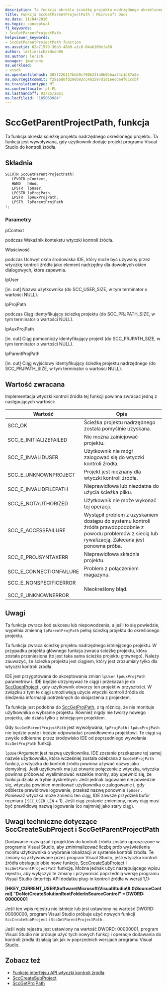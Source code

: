 ```yaml
---
description: Ta funkcja określa ścieżkę projektu nadrzędnego określonego projektu.
title: Funkcja SccGetParentProjectPath | Microsoft Docs
ms.date: 11/04/2016
ms.topic: conceptual
f1_keywords:
- SccGetParentProjectPath
helpviewer_keywords:
- SccGetParentProjectPath function
ms.assetid: 62a71579-36b3-48b9-a1c8-04ab100efa08
author: leslierichardson95
ms.author: lerich
manager: jmartens
ms.workload:
- vssdk
ms.openlocfilehash: 305f226117bbb9cf906231a0b9bbaa24c1d87a8e
ms.sourcegitcommit: f2916d8fd296b92cc402597d1d1eecda4f6cccbf
ms.translationtype: MT
ms.contentlocale: pl-PL
ms.lasthandoff: 03/25/2021
ms.locfileid: "105063984"
---
```

# <a name="sccgetparentprojectpath-function"></a>SccGetParentProjectPath, funkcja
Ta funkcja określa ścieżkę projektu nadrzędnego określonego projektu. Ta funkcja jest wywoływana, gdy użytkownik dodaje projekt programu Visual Studio do kontroli źródła.

## <a name="syntax"></a>Składnia

```cpp
SCCRTN SccGetParentProjectPath(
   LPVOID pContext,
   HWND   hWnd,
   LPSTR  lpUser,
   LPCSTR lpProjPath,
   LPSTR  lpAuxProjPath,
   LPSTR  lpParentProjPath
);
```

### <a name="parameters"></a>Parametry
 pContext

podczas Wskaźnik kontekstu wtyczki kontroli źródła.

 Właściwość

podczas Uchwyt okna środowiska IDE, który może być używany przez wtyczkę kontroli źródła jako element nadrzędny dla dowolnych okien dialogowych, które zapewnia.

 lpUser

[in. out] Nazwa użytkownika (do SCC_USER_SIZE, w tym terminator o wartości NULL).

 lpProjPath

podczas Ciąg identyfikujący ścieżkę projektu (do SCC_PRJPATH_SIZE, w tym terminator o wartości NULL).

 lpAuxProjPath

[in. out] Ciąg pomocniczy identyfikujący projekt (do SCC_PRJPATH_SIZE, w tym terminator o wartości NULL).

 lpParentProjPath

[in. out] Ciąg wyjściowy identyfikujący ścieżkę projektu nadrzędnego (do SCC_PRJPATH_SIZE, w tym terminator o wartości NULL).

## <a name="return-value"></a>Wartość zwracana
 Implementacja wtyczki kontroli źródła tej funkcji powinna zwracać jedną z następujących wartości:

|Wartość|Opis|
|-----------|-----------------|
|SCC_OK|Ścieżka projektu nadrzędnego została pomyślnie uzyskana.|
|SCC_E_INITIALIZEFAILED|Nie można zainicjować projektu.|
|SCC_E_INVALIDUSER|Użytkownik nie mógł zalogować się do wtyczki kontroli źródła.|
|SCC_E_UNKNOWNPROJECT|Projekt jest nieznany dla wtyczki kontroli źródła.|
|SCC_E_INVALIDFILEPATH|Nieprawidłowa lub niezdatna do użycia ścieżka pliku.|
|SCC_E_NOTAUTHORIZED|Użytkownik nie może wykonać tej operacji.|
|SCC_E_ACCESSFAILURE|Wystąpił problem z uzyskaniem dostępu do systemu kontroli źródła prawdopodobnie z powodu problemów z siecią lub rywalizacją. Zalecana jest ponowna próba.|
|SCC_E_PROJSYNTAXERR|Nieprawidłowa składnia projektu.|
|SCC_E_CONNECTIONFAILURE|Problem z połączeniem magazynu.|
|SCC_E_NONSPECIFICERROR<br /><br /> SCC_E_UNKNOWNERROR|Nieokreślony błąd.|

## <a name="remarks"></a>Uwagi
 Ta funkcja zwraca kod sukcesu lub niepowodzenia, a jeśli to się powiedzie, wypełnia zmienną `lpParentProjPath` pełną ścieżką projektu do określonego projektu.

 Ta funkcja zwraca ścieżkę projektu nadrzędnego istniejącego projektu. W przypadku projektu głównego funkcja zwraca ścieżkę projektu, która została przeniesiona (to jest taka sama ścieżka projektu głównego). Należy zauważyć, że ścieżka projektu jest ciągiem, który jest zrozumiały tylko dla wtyczki kontroli źródła.

 IDE jest przygotowana do akceptowania zmian `lpUser` `lpAuxProjPath` parametrów i. IDE będzie utrzymywać te ciągi i przekazać je do [SccOpenProject](../extensibility/sccopenproject-function.md) , gdy użytkownik otworzy ten projekt w przyszłości. W związku z tym te ciągi umożliwiają użycie wtyczki kontroli źródła do śledzenia informacji potrzebnych do skojarzenia z projektem.

 Ta funkcja jest podobna do [SccGetProjPath](../extensibility/sccgetprojpath-function.md), z tą różnicą, że nie monituje użytkownika o wybranie projektu. Również nigdy nie tworzy nowego projektu, ale działa tylko z istniejącym projektem.

 Gdy `SccGetParentProjectPath` jest wywoływana, `lpProjPath` i `lpAuxProjPath` nie będzie puste i będzie odpowiadać prawidłowemu projektowi. Te ciągi są zwykle odbierane przez środowisko IDE od poprzedniego wywołania `SccGetProjPath` funkcji.

 `lpUser`Argument jest nazwą użytkownika. IDE zostanie przekazane tej samej nazwie użytkownika, która wcześniej została odebrana z `SccGetProjPath` funkcji, a wtyczka do kontroli źródła powinna używać nazwy jako domyślnej. Jeśli użytkownik ma już otwarte połączenie z wtyczką, wtyczka powinna próbować wyeliminować wszelkie monity, aby upewnić się, że funkcja działa w trybie dyskretnym. Jeśli jednak logowanie nie powiedzie się, wtyczka powinien monitować użytkownika o zalogowanie i, gdy odbierze prawidłowe logowanie, przekaż nazwę ponownie `lpUser` . Ponieważ wtyczka może zmienić ten ciąg, IDE zawsze przydzieli bufor rozmiaru ( `SCC_USER_LEN` + 1). Jeśli ciąg zostanie zmieniony, nowy ciąg musi być prawidłową nazwą logowania (co najmniej jako stary ciąg).

## <a name="technical-notes-for-scccreatesubproject-and-sccgetparentprojectpath"></a>Uwagi techniczne dotyczące SccCreateSubProject i SccGetParentProjectPath
 Dodawanie rozwiązań i projektów do kontroli źródła zostało uproszczone w programie Visual Studio, aby zminimalizować liczbę prób wyświetlenia monitu użytkownika o wybranie lokalizacji w systemie kontroli źródła. Te zmiany są aktywowane przez program Visual Studio, jeśli wtyczka kontroli źródła obsługuje obie nowe funkcje, [SccCreateSubProject](../extensibility/scccreatesubproject-function.md) i `SccGetParentProjectPath` funkcję. Można jednak użyć następującego wpisu rejestru, aby wyłączyć te zmiany i przywrócić poprzednią wersję programu Visual Studio (interfejs API dodatku plug-in kontroli źródła w wersji 1,1):

 **[HKEY_CURRENT_USER\Software\Microsoft\VisualStudio\8.0\SourceControl] "DoNotCreateSolutionRootFolderInSourceControl" = DWORD: 00000001**

 Jeśli ten wpis rejestru nie istnieje lub jest ustawiony na wartość DWORD: 00000000, program Visual Studio próbuje użyć nowych funkcji `SccCreateSubProject` i `SccGetParentProjectPath` .

 Jeśli wpis rejestru jest ustawiony na wartość DWORD: 00000001, program Visual Studio nie próbuje użyć tych nowych funkcji i operacje dodawania do kontroli źródła działają tak jak w poprzednich wersjach programu Visual Studio.

## <a name="see-also"></a>Zobacz też
- [Funkcje interfejsu API wtyczki kontroli źródła](../extensibility/source-control-plug-in-api-functions.md)
- [SccCreateSubProject](../extensibility/scccreatesubproject-function.md)
- [SccGetProjPath](../extensibility/sccgetprojpath-function.md)
